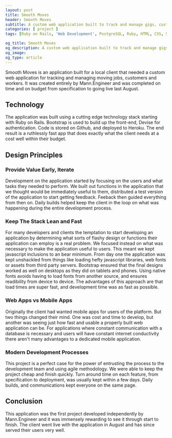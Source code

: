 ```yaml
---
layout: post
title: Smooth Moves
header: Smooth Moves
subtitle: A custom web application built to track and manage gigs, customer info, worker assignments
categories: [ project ]
tags: [Ruby on Rails, 'Web Development', PostgreSQL, Ruby, HTML, CSS, SASS, Git, Heroku]

og_title: Smooth Moves
og_description: A custom web application built to track and manage gigs, customer info, worker assignments.
og_image:
og_type: article
---
```


Smooth Moves is an application built for a local client that needed a custom web application for tracking and managing moving jobs, customers and workers. It was created entirely by Mann.Engineer and was completed on time and on budget from specification to going live last August.

## Technology

The application was built using a cutting edge technology stack starting with Ruby on Rails. Bootstrap is used to build up the front-end, Devise for authentication. Code is stored on Github, and deployed to Heroku. The end result is a ruthlessly fast app that does exactly what the client needs at a cost well within their budget.

## Design Principles

### Provide Value Early, Iterate

Development on the application started by focusing on the users and what tasks they needed to perform. We built out functions in the application that we thought would be immediately useful to them, distributed a test version of the application to start getting feedback. Feeback then guided everything from then on. Daily builds helped keep the client in the loop on what was happening during the entire development process.

### Keep The Stack Lean and Fast

For many developers and clients the temptation to start developing an application by determining what sorts of flashy design or functions their application can employ is a real problem. We focused instead on what was necessary to make the application useful to users. This meant we kept javascript inclusions to an bear minimum. From day one the application was kept unshackled from things like loading hefty javascript libraries, web fonts or assets from third party servers. Bootstrap ensured that the final designs worked as well on desktops as they did on tablets and phones. Using native fonts avoids having to load fonts from another source, and ensures readibility from device to device. The advantages of this approach are that load times are super fast, and development time was as fast as possible.

### Web Apps vs Mobile Apps

Originally the client had wanted mobile apps for users of the platform. But two things changed their mind. One was cost and time to develop, but another was seeing just how fast and usable a properly built web application can be. For applications where constant communication with a database is necessary and users will have constant internet conductivity there aren't many advantages to a dedicated mobile application.

### Modern Development Processes

This project is a perfect case for the power of entrusting the process to the development team and using agile methodology. We were able to keep the project cheap and finish quickly. Turn around time on each feature, from specification to deployment, was usually kept within a few days. Daily builds, and communications kept everyone on the same page.

## Conclusion

This application was the first project developed independently by Mann.Engineer and it was immensely rewarding to see it through start to finish. The client went live with the application in August and has since served their users very well.
